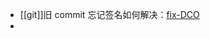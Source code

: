 - [[git]]旧 commit 忘记签名如何解决：[fix-DCO](https://github.com/src-d/guide/blob/master/developer-community/fix-DCO.md)
-